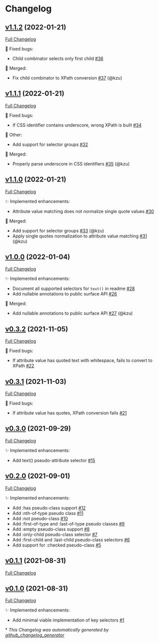 # Changelog

## [v1.1.2](https://github.com/devlooped/css/tree/v1.1.2) (2022-01-21)

[Full Changelog](https://github.com/devlooped/css/compare/v1.1.1...v1.1.2)

:bug: Fixed bugs:

- Child combinator selects only first child [\#36](https://github.com/devlooped/css/issues/36)

:twisted_rightwards_arrows: Merged:

- Fix child combinator to XPath conversion [\#37](https://github.com/devlooped/css/pull/37) (@kzu)

## [v1.1.1](https://github.com/devlooped/css/tree/v1.1.1) (2022-01-21)

[Full Changelog](https://github.com/devlooped/css/compare/v1.1.0...v1.1.1)

:bug: Fixed bugs:

- If CSS identifier contains underscore, wrong XPath is built [\#34](https://github.com/devlooped/css/issues/34)

:hammer: Other:

- Add support for selector groups [\#32](https://github.com/devlooped/css/issues/32)

:twisted_rightwards_arrows: Merged:

- Properly parse underscore in CSS identifiers [\#35](https://github.com/devlooped/css/pull/35) (@kzu)

## [v1.1.0](https://github.com/devlooped/css/tree/v1.1.0) (2022-01-21)

[Full Changelog](https://github.com/devlooped/css/compare/v1.0.0...v1.1.0)

:sparkles: Implemented enhancements:

- Attribute value matching does not normalize single quote values [\#30](https://github.com/devlooped/css/issues/30)

:twisted_rightwards_arrows: Merged:

- Add support for selector groups [\#33](https://github.com/devlooped/css/pull/33) (@kzu)
- Apply single quotes normalization to attribute value matching [\#31](https://github.com/devlooped/css/pull/31) (@kzu)

## [v1.0.0](https://github.com/devlooped/css/tree/v1.0.0) (2022-01-04)

[Full Changelog](https://github.com/devlooped/css/compare/v0.3.2...v1.0.0)

:sparkles: Implemented enhancements:

- Document all supported selectors for `text()` in readme [\#28](https://github.com/devlooped/css/issues/28)
- Add nullable annotations to public surface API [\#26](https://github.com/devlooped/css/issues/26)

:twisted_rightwards_arrows: Merged:

- Add nullable annotations to public surface API [\#27](https://github.com/devlooped/css/pull/27) (@kzu)

## [v0.3.2](https://github.com/devlooped/css/tree/v0.3.2) (2021-11-05)

[Full Changelog](https://github.com/devlooped/css/compare/v0.3.1...v0.3.2)

:bug: Fixed bugs:

- If attribute value has quoted text with whitespace, fails to convert to XPath [\#22](https://github.com/devlooped/css/issues/22)

## [v0.3.1](https://github.com/devlooped/css/tree/v0.3.1) (2021-11-03)

[Full Changelog](https://github.com/devlooped/css/compare/v0.3.0...v0.3.1)

:bug: Fixed bugs:

- If attribute value has quotes, XPath conversion fails [\#21](https://github.com/devlooped/css/issues/21)

## [v0.3.0](https://github.com/devlooped/css/tree/v0.3.0) (2021-09-29)

[Full Changelog](https://github.com/devlooped/css/compare/v0.2.0...v0.3.0)

:sparkles: Implemented enhancements:

- Add text\(\) pseudo-attribute selector [\#15](https://github.com/devlooped/css/issues/15)

## [v0.2.0](https://github.com/devlooped/css/tree/v0.2.0) (2021-09-01)

[Full Changelog](https://github.com/devlooped/css/compare/v0.1.1...v0.2.0)

:sparkles: Implemented enhancements:

- Add :has pseudo-class support [\#12](https://github.com/devlooped/css/issues/12)
- Add :nth-of-type pseudo class [\#11](https://github.com/devlooped/css/issues/11)
- Add :not pseudo-class [\#10](https://github.com/devlooped/css/issues/10)
- Add :first-of-type and :last-of-type pseudo classes [\#9](https://github.com/devlooped/css/issues/9)
- Add :empty pseudo-class support [\#8](https://github.com/devlooped/css/issues/8)
- Add :only-child pseudo-class selector [\#7](https://github.com/devlooped/css/issues/7)
- Add :first-child and :last-child pseudo-class selectors [\#6](https://github.com/devlooped/css/issues/6)
- Add support for :checked pseudo-class [\#5](https://github.com/devlooped/css/issues/5)

## [v0.1.1](https://github.com/devlooped/css/tree/v0.1.1) (2021-08-31)

[Full Changelog](https://github.com/devlooped/css/compare/v0.1.0...v0.1.1)

## [v0.1.0](https://github.com/devlooped/css/tree/v0.1.0) (2021-08-31)

[Full Changelog](https://github.com/devlooped/css/compare/23dbc1d83526813ee629825930bdda91276be196...v0.1.0)

:sparkles: Implemented enhancements:

- Add minimal viable implementation of key selectors [\#1](https://github.com/devlooped/css/issues/1)



\* *This Changelog was automatically generated by [github_changelog_generator](https://github.com/github-changelog-generator/github-changelog-generator)*
